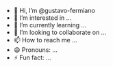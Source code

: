 - 👋 Hi, I’m @gustavo-fermiano
- 👀 I’m interested in ...
- 🌱 I’m currently learning ...
- 💞️ I’m looking to collaborate on ...
- 📫 How to reach me ...
- 😄 Pronouns: ...
- ⚡ Fun fact: ...

<!---
gustavo-fermiano/gustavo-fermiano is a ✨ special ✨ repository because its `README.md` (this file) appears on your GitHub profile.
You can click the Preview link to take a look at your changes.
--->
